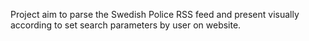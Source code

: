Project aim to parse the Swedish Police RSS feed and present visually according to set search parameters by user on website.

